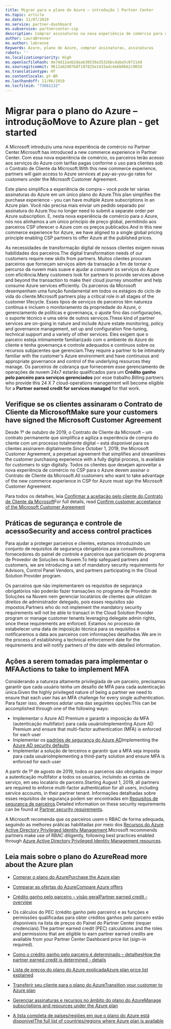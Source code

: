```yaml
---
title: Migrar para o plano do Azure – introdução | Partner Center
ms.topic: article
ms.date: 11/07/2019
ms.service: partner-dashboard
ms.subservice: partnercenter-csp
description: Comprar assinaturas na nova experiência de comércio para o Azure
author: LauraBrenner
ms.author: labrenne
Keywords: Azure, plano do Azure, comprar assinaturas, assinaturas
robots: ''
ms.localizationpriority: High
ms.openlocfilehash: 0e74d12aeb2daab30530a35326bcdaba5c07214d
ms.sourcegitcommit: 9612a02407b8f18f825e1433adc4e6b0b62c9034
ms.translationtype: HT
ms.contentlocale: pt-BR
ms.lasthandoff: 11/06/2019
ms.locfileid: "73661132"
---
```

# <a name="move-to-azure-plan---get-started"></a><span data-ttu-id="1cbc4-104">Migrar para o plano do Azure – introdução</span><span class="sxs-lookup"><span data-stu-id="1cbc4-104">Move to Azure plan - get started</span></span>

<span data-ttu-id="1cbc4-105">A Microsoft introduziu uma nova experiência de comércio no Partner Center.</span><span class="sxs-lookup"><span data-stu-id="1cbc4-105">Microsoft has introduced a new commerce experience in Partner Center.</span></span>  <span data-ttu-id="1cbc4-106">Com essa nova experiência de comércio, os parceiros terão acesso aos serviços do Azure com tarifas pagas conforme o uso para clientes sob o Contrato de Cliente da Microsoft.</span><span class="sxs-lookup"><span data-stu-id="1cbc4-106">With this new commerce experience, partners will gain access to Azure services at pay-as-you-go rates for customers under the Microsoft Customer Agreement.</span></span>

<span data-ttu-id="1cbc4-107">Este plano simplifica a experiência de compra – você pode ter várias assinaturas do Azure em um único plano do Azure.</span><span class="sxs-lookup"><span data-stu-id="1cbc4-107">This plan simplifies the purchase experience - you can have multiple Azure subscriptions in an Azure plan.</span></span> <span data-ttu-id="1cbc4-108">Você não precisa mais enviar um pedido separado por assinatura do Azure.</span><span class="sxs-lookup"><span data-stu-id="1cbc4-108">You no longer need to submit a separate order per Azure subscription.</span></span> <span data-ttu-id="1cbc4-109">E, nesta nova experiência de comércio para o Azure, nós nos alinhamos a um único princípio de preço global, permitindo aos parceiros CSP oferecer o Azure com os preços publicados.</span><span class="sxs-lookup"><span data-stu-id="1cbc4-109">And in this new commerce experience for Azure, we have aligned to a single global pricing principle enabling CSP partners to offer Azure at the published prices.</span></span>

<span data-ttu-id="1cbc4-110">As necessidades de transformação digital de nossos clientes exigem novas habilidades dos parceiros.</span><span class="sxs-lookup"><span data-stu-id="1cbc4-110">The digital transformation needs of our customers require new skills from partners.</span></span> <span data-ttu-id="1cbc4-111">Muitos clientes procuram parceiros que forneçam serviços além da transação a fim de tornar o percurso da nuvem mais suave e ajudar a consumir os serviços do Azure com eficiência.</span><span class="sxs-lookup"><span data-stu-id="1cbc4-111">Many customers look for partners to provide services above and beyond the transaction to make their cloud journey smoother and help consume Azure services efficiently.</span></span> <span data-ttu-id="1cbc4-112">Os parceiros da Microsoft desempenham uma função fundamental em todos os estágios do ciclo de vida do cliente.</span><span class="sxs-lookup"><span data-stu-id="1cbc4-112">Microsoft partners play a critical role in all stages of the customer lifecycle.</span></span> <span data-ttu-id="1cbc4-113">Esses tipos de serviços de parceiros têm natureza contínua e incluem o monitoramento da propriedade do Azure, o gerenciamento de políticas e governança, o ajuste fino das configurações, o suporte técnico e uma série de outros serviços.</span><span class="sxs-lookup"><span data-stu-id="1cbc4-113">These kind of partner services are on-going in nature and include Azure estate monitoring, policy and governance management, set up and configuration fine-tuning, technical support and a variety of other services.</span></span> <span data-ttu-id="1cbc4-114">Eles exigem que o parceiro esteja intimamente familiarizado com o ambiente do Azure do cliente e tenha governança e controle adequados e contínuos sobre os recursos subjacentes que gerenciam.</span><span class="sxs-lookup"><span data-stu-id="1cbc4-114">They require a partner to be intimately familiar with the customer's Azure environment and have continuous and appropriate governance and control of the underlying resources they manage.</span></span> <span data-ttu-id="1cbc4-115">Os parceiros de cobrança que fornecerem esse gerenciamento de operações de nuvem 24x7 estarão qualificados para um **Crédito ganho pelo parceiro para serviços gerenciados** por esse trabalho.</span><span class="sxs-lookup"><span data-stu-id="1cbc4-115">Billing partners who provide this 24 X 7 cloud-operations management will become eligible for a **Partner earned credit for services managed** for that work.</span></span>

## <a name="make-sure-your-customers-have-signed-the-microsoft-customer-agreement"></a><span data-ttu-id="1cbc4-116">Verifique se os clientes assinaram o Contrato de Cliente da Microsoft</span><span class="sxs-lookup"><span data-stu-id="1cbc4-116">Make sure your customers have signed the Microsoft Customer Agreement</span></span>

<span data-ttu-id="1cbc4-117">Desde 1º de outubro de 2019, o Contrato de Cliente da Microsoft – um contrato permanente que simplifica e agiliza a experiência de compra do cliente com um processo totalmente digital – está disponível para os clientes assinarem digitalmente.</span><span class="sxs-lookup"><span data-stu-id="1cbc4-117">Since October 1, 2019, the Microsoft Customer Agreement, a perpetual agreement that simplifies and streamlines the customer purchasing experience with a fully digital process, is available for customers to sign digitally.</span></span> <span data-ttu-id="1cbc4-118">Todos os clientes que desejam aproveitar a nova experiência de comércio no CSP para o Azure devem assinar o Contrato de Cliente da Microsoft.</span><span class="sxs-lookup"><span data-stu-id="1cbc4-118">All customers who want to take advantage of the new commerce experience in CSP for Azure must sign the Microsoft Customer Agreement.</span></span>

<span data-ttu-id="1cbc4-119">Para todos os detalhes, leia [Confirmar a aceitação pelo cliente do Contrato de Cliente da Microsoft](confirm-customer-agreement.md)</span><span class="sxs-lookup"><span data-stu-id="1cbc4-119">For full details, read [Confirm customer acceptance of the Microsoft Customer Agreement](confirm-customer-agreement.md)</span></span>

## <a name="security-and-access-control-practices"></a><span data-ttu-id="1cbc4-120">Práticas de segurança e controle de acesso</span><span class="sxs-lookup"><span data-stu-id="1cbc4-120">Security and access control practices</span></span>

<span data-ttu-id="1cbc4-121">Para ajudar a proteger parceiros e clientes, estamos introduzindo um conjunto de requisitos de segurança obrigatórios para consultores, fornecedores do painel de controle e parceiros que participam do programa de Provedor de Soluções na Nuvem.</span><span class="sxs-lookup"><span data-stu-id="1cbc4-121">To help safeguard partners and customers, we are introducing a set of mandatory security requirements for Advisors, Control Panel Vendors, and partners participating in the Cloud Solution Provider program.</span></span>

<span data-ttu-id="1cbc4-122">Os parceiros que não implementarem os requisitos de segurança obrigatórios não poderão fazer transações no programa de Provedor de Soluções na Nuvem nem gerenciar locatários de clientes que utilizam direitos de administrador delegado, pois esses requisitos são impostos.</span><span class="sxs-lookup"><span data-stu-id="1cbc4-122">Partners who do not implement the mandatory security requirements will not be able to transact in the Cloud Solution Provider program or manage customer tenants leveraging delegate admin rights, once these requirements are enforced.</span></span> <span data-ttu-id="1cbc4-123">Estamos no processo de estabelecer uma data de imposição técnica para os requisitos e notificaremos a data aos parceiros com informações detalhadas.</span><span class="sxs-lookup"><span data-stu-id="1cbc4-123">We are in the process of establishing a technical enforcement date for the requirements and will notify partners of the date with detailed information.</span></span>

## <a name="actions-to-take-to-implement-mfa"></a><span data-ttu-id="1cbc4-124">Ações a serem tomadas para implementar o MFA</span><span class="sxs-lookup"><span data-stu-id="1cbc4-124">Actions to take to implement MFA</span></span>

<span data-ttu-id="1cbc4-125">Considerando a natureza altamente privilegiada de um parceiro, precisamos garantir que cada usuário tenha um desafio de MFA para cada autenticação única.</span><span class="sxs-lookup"><span data-stu-id="1cbc4-125">Given the highly privileged nature of being a partner we need to ensure that each user has an MFA challenge for every single authentication.</span></span> <span data-ttu-id="1cbc4-126">Para fazer isso, devemos adotar uma das seguintes opções:</span><span class="sxs-lookup"><span data-stu-id="1cbc4-126">This can be accomplished through one of the following ways:</span></span>

- <span data-ttu-id="1cbc4-127">Implementar o Azure AD Premium e garantir a imposição da MFA (autenticação multifator) para cada usuário</span><span class="sxs-lookup"><span data-stu-id="1cbc4-127">Implementing Azure AD Premium and ensure that multi-factor authentication (MFA) is enforced for each user</span></span>
- <span data-ttu-id="1cbc4-128">Implementar os [padrões de segurança do Azure AD](https://docs.microsoft.com/azure/active-directory/conditional-access/concept-conditional-access-security-defaults)</span><span class="sxs-lookup"><span data-stu-id="1cbc4-128">Implementing the [Azure AD security defaults](https://docs.microsoft.com/azure/active-directory/conditional-access/concept-conditional-access-security-defaults)</span></span>
- <span data-ttu-id="1cbc4-129">Implementar a solução de terceiros e garantir que a MFA seja imposta para cada usuário</span><span class="sxs-lookup"><span data-stu-id="1cbc4-129">Implementing a third-party solution and ensure MFA is enforced for each user</span></span>

<span data-ttu-id="1cbc4-130">A partir de 1º de agosto de 2019, todos os parceiros são obrigados a impor a autenticação multifator a todos os usuários, incluindo as contas de serviço, em seu locatário de parceiro.</span><span class="sxs-lookup"><span data-stu-id="1cbc4-130">Starting August 1, 2019, all partners are required to enforce multi-factor authentication for all users, including service accounts, in their partner tenant.</span></span> <span data-ttu-id="1cbc4-131">Informações detalhadas sobre esses requisitos de segurança podem ser encontradas em [Requisitos de segurança de parceiros](https://docs.microsoft.com/partner-center/partner-security-requirements).</span><span class="sxs-lookup"><span data-stu-id="1cbc4-131">Detailed information on these security requirements can be found at [Partner security requirements](https://docs.microsoft.com/partner-center/partner-security-requirements).</span></span>

<span data-ttu-id="1cbc4-132">A Microsoft recomenda que os parceiros usem o RBAC de forma adequada, seguindo as melhores práticas habilitadas por meio dos [Recursos do Azure Active Directory Privileged Identity Management](https://docs.microsoft.com/azure/active-directory/privileged-identity-management/pim-configure).</span><span class="sxs-lookup"><span data-stu-id="1cbc4-132">Microsoft recommends partners make use of RBAC diligently, following best practices enabled through [Azure Active Directory Privileged Identity Management resources](https://docs.microsoft.com/azure/active-directory/privileged-identity-management/pim-configure).</span></span>

## <a name="read-more-about-the-azure-plan"></a><span data-ttu-id="1cbc4-133">Leia mais sobre o plano do Azure</span><span class="sxs-lookup"><span data-stu-id="1cbc4-133">Read more about the Azure plan</span></span>

- [<span data-ttu-id="1cbc4-134">Comprar o plano do Azure</span><span class="sxs-lookup"><span data-stu-id="1cbc4-134">Purchase the Azure plan</span></span>](purchase-azure-plan.md)

- [<span data-ttu-id="1cbc4-135">Comparar as ofertas do Azure</span><span class="sxs-lookup"><span data-stu-id="1cbc4-135">Compare Azure offers</span></span>](compare-azure-offers.md)

- [<span data-ttu-id="1cbc4-136">Crédito ganho pelo parceiro – visão geral</span><span class="sxs-lookup"><span data-stu-id="1cbc4-136">Partner earned credit - overview</span></span>](partner-earned-credit.md)

- <span data-ttu-id="1cbc4-137">Os cálculos do PEC (crédito ganho pelo parceiro) e as funções e permissões qualificadas para obter créditos ganhos pelo parceiro estão disponíveis na lista de preços do Painel do Partner Center (requer credenciais).</span><span class="sxs-lookup"><span data-stu-id="1cbc4-137">The partner earned credit (PEC) calculations and the roles and permissions that are eligible to earn partner earned credits are available from your Partner Center Dashboard price list (sign-in required).</span></span>

- [<span data-ttu-id="1cbc4-138">Como o crédito ganho pelo parceiro é determinado – detalhes</span><span class="sxs-lookup"><span data-stu-id="1cbc4-138">How the partner earned credit is determined - details</span></span>](partner-earned-credit-explanation.md)
- [<span data-ttu-id="1cbc4-139">Lista de preços do plano do Azure explicada</span><span class="sxs-lookup"><span data-stu-id="1cbc4-139">Azure plan price list explained</span></span>](azure-plan-price-list.md)
- [<span data-ttu-id="1cbc4-140">Transferir seu cliente para o plano do Azure</span><span class="sxs-lookup"><span data-stu-id="1cbc4-140">Transition your customer to Azure plan</span></span>](azure-plan-transition.md)
- [<span data-ttu-id="1cbc4-141">Gerenciar assinaturas e recursos no âmbito do plano do Azure</span><span class="sxs-lookup"><span data-stu-id="1cbc4-141">Manage subscriptions and resources under the Azure plan</span></span>](azure-plan-manage.md)
- [<span data-ttu-id="1cbc4-142">A lista completa de países/regiões em que o plano do Azure está disponível</span><span class="sxs-lookup"><span data-stu-id="1cbc4-142">The full list of countries/regions where Azure plan is available</span></span>](https://query.prod.cms.rt.microsoft.com/cms/api/am/binary/RE3QN0x)
